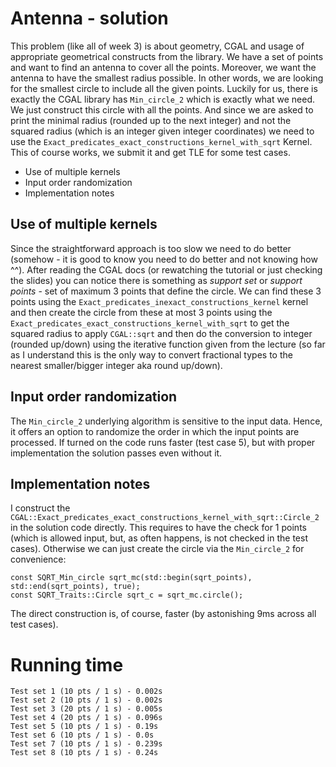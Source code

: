 # Antenna - solution
This problem (like all of week 3) is about geometry, CGAL and usage of appropriate geometrical constructs from the library. We have a set of points and want to find an antenna to cover all the points. Moreover, we want the antenna to have the smallest radius possible. In other words, we are looking for the smallest circle to include all the given points. Luckily for us, there is exactly the CGAL library has `Min_circle_2` which is exactly what we need. We just construct this circle with all the points. And since we are asked to print the minimal radius (rounded up to the next integer) and not the squared radius (which is an integer given integer coordinates) we need to use the `Exact_predicates_exact_constructions_kernel_with_sqrt` Kernel. This of course works, we submit it and get TLE for some test cases. 
- Use of multiple kernels
- Input order randomization
- Implementation notes

## Use of multiple kernels
Since the straightforward approach is too slow we need to do better (somehow - it is good to know you need to do better and not knowing how ^^). After reading the CGAL docs (or rewatching the tutorial or just checking the slides) you can notice there is something as *support set* or  *support points* - set of maximum 3 points that define the circle. We can find these 3 points using the `Exact_predicates_inexact_constructions_kernel` kernel and then create the circle from these at most 3 points using the `Exact_predicates_exact_constructions_kernel_with_sqrt` to get the squared radius to apply `CGAL::sqrt` and then do the conversion to integer (rounded up/down) using the iterative function given from the lecture (so far as I understand this is the only way to convert fractional types to the nearest smaller/bigger integer aka round up/down).

## Input order randomization
The `Min_circle_2` underlying algorithm is sensitive to the input data. Hence, it offers an option to randomize the order in which the input points are processed. If turned on the code runs faster (test case 5), but with proper implementation the solution passes even without it.

## Implementation notes
I construct the `CGAL::Exact_predicates_exact_constructions_kernel_with_sqrt::Circle_2` in the solution code directly. This requires to have the check for 1 points (which is allowed input, but, as often happens, is not checked in the test cases). Otherwise we can just create the circle via the `Min_circle_2` for convenience:

    const SQRT_Min_circle sqrt_mc(std::begin(sqrt_points), std::end(sqrt_points), true);
    const SQRT_Traits::Circle sqrt_c = sqrt_mc.circle();

The direct construction is, of course, faster (by astonishing 9ms across all test cases).

# Running time
    Test set 1 (10 pts / 1 s) - 0.002s
    Test set 2 (10 pts / 1 s) - 0.002s
    Test set 3 (20 pts / 1 s) - 0.005s
    Test set 4 (20 pts / 1 s) - 0.096s
    Test set 5 (10 pts / 1 s) - 0.19s
    Test set 6 (10 pts / 1 s) - 0.0s
    Test set 7 (10 pts / 1 s) - 0.239s
    Test set 8 (10 pts / 1 s) - 0.24s
